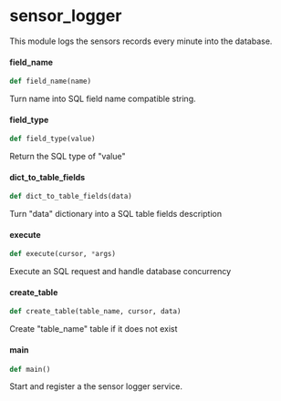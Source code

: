 <a id="sensor_logger"></a>

# sensor\_logger

This module logs the sensors records every minute into the database.

<a id="sensor_logger.field_name"></a>

#### field\_name

```python
def field_name(name)
```

Turn name into SQL field name compatible string.

<a id="sensor_logger.field_type"></a>

#### field\_type

```python
def field_type(value)
```

Return the SQL type of "value"

<a id="sensor_logger.dict_to_table_fields"></a>

#### dict\_to\_table\_fields

```python
def dict_to_table_fields(data)
```

Turn "data" dictionary into a SQL table fields description

<a id="sensor_logger.execute"></a>

#### execute

```python
def execute(cursor, *args)
```

Execute an SQL request and handle database concurrency

<a id="sensor_logger.create_table"></a>

#### create\_table

```python
def create_table(table_name, cursor, data)
```

Create "table_name" table if it does not exist

<a id="sensor_logger.main"></a>

#### main

```python
def main()
```

Start and register a the sensor logger service.

